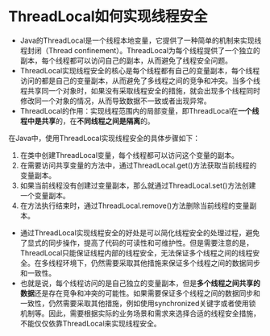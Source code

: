 # ThreadLocal如何实现线程安全

- Java的ThreadLocal是一个线程本地变量，它提供了一种简单的机制来实现线程封闭（Thread confinement）。ThreadLocal为每个线程提供了一个独立的副本，每个线程都可以访问自己的副本，从而避免了线程安全问题。
- ThreadLocal实现线程安全的核心是每个线程都有自己的变量副本，每个线程访问的都是自己的变量副本，从而避免了多线程之间的竞争和冲突。当多个线程共享同一个对象时，如果没有采取线程安全的措施，就会出现多个线程同时修改同一个对象的情况，从而导致数据不一致或者出现异常。
- ThreadLocal的作用：实现线程范围内的局部变量，即ThreadLocal在**一个线程中是共享**的，在**不同线程之间是隔离**的。

在Java中，使用ThreadLocal实现线程安全的具体步骤如下：

1. 在类中创建ThreadLocal变量，每个线程都可以访问这个变量的副本。
2. 在需要访问共享变量的方法中，通过ThreadLocal.get()方法获取当前线程的变量副本。
3. 如果当前线程没有创建过变量副本，那么就通过ThreadLocal.set()方法创建一个变量副本。
4. 在方法执行结束时，通过ThreadLocal.remove()方法删除当前线程的变量副本。

- 通过ThreadLocal实现线程安全的好处是可以简化线程安全的处理过程，避免了显式的同步操作，提高了代码的可读性和可维护性。但是需要注意的是，ThreadLocal只能保证线程内部的线程安全，无法保证多个线程之间的线程安全。在多线程环境下，仍然需要采取其他措施来保证多个线程之间的数据同步和一致性。
- 也就是说，每个线程访问的是自己独立的变量副本，但是**多个线程之间共享的数据**还是存在竞争和冲突的可能性。如果需要保证多个线程之间的数据同步和一致性，仍然需要采取其他措施，例如使用synchronized关键字或者使用锁机制等。因此，需要根据实际的业务场景和需求来选择合适的线程安全措施，不能仅仅依靠ThreadLocal来实现线程安全。